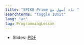 ```yaml
---
title: "SPIKE Prime ناء أسهل مع "
searchterms: "toggle 1Unit"
lang: "ar"
tag: ProgrammingLesson
---
```

 <ul>
 <li class="ng-binding">Slides:
 <a href="ProgrammingLessons/EasierBuildingwithSPIKEPrime-Arabic.pdf">PDF</a>
 </li>
 </ul>
